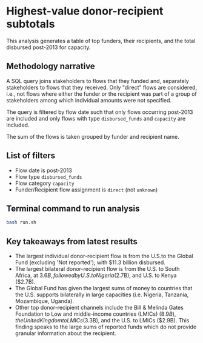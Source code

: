 # Highest-value donor-recipient subtotals
This analysis generates a table of top funders, their recipients, and the total disbursed post-2013 for capacity.

## Methodology narrative
A SQL query joins stakeholders to flows that they funded and, separately stakeholders to flows that they received. Only "direct" flows are considered, i.e., not flows where either the funder or the recipient was part of a group of stakeholders among which individual amounts were not specified.

The query is filtered by flow date such that only flows occurring post-2013 are included and only flows with type `disbursed_funds` and `capacity` are included.

The sum of the flows is taken grouped by funder and recipient name.

## List of filters
- Flow date is post-2013
- Flow type `disbursed_funds`
- Flow category `capacity`
- Funder/Recipient flow assignment is `direct` (not `unknown`)

## Terminal command to run analysis
```bash
bash run.sh
```

## Key takeaways from latest results
- The largest individual donor-recipient flow is from the U.S.to the Global Fund (excluding 'Not reported'), with $11.3 billion disbursed. 
- The largest bilateral donor-recipient flow is from the U.S. to South Africa, at $3.6B, followed by U.S. to Nigeria ($2.7B), and U.S. to Kenya ($2.7B). 
- The Global Fund has given the largest sums of money to countries that the U.S. supports bilaterally in large capacities (i.e. Nigeria, Tanzania, Mozambique, Uganda).
- Other top donor-recipient channels include the Bill & Melinda Gates Foundation to Low and middle-income countries (LMICs) ($8.9B),the United Kingdom to LMICs ($3.3B), and the U.S. to LMICs ($2.9B). This finding speaks to the large sums of reported funds which do not provide granular information about the recipient.
